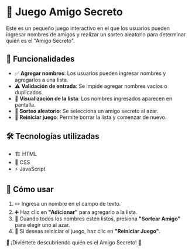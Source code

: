 # 🎁 Juego Amigo Secreto  

Este es un pequeño juego interactivo en el que los usuarios pueden ingresar nombres de amigos y realizar un sorteo aleatorio para determinar quién es el "Amigo Secreto".  

## 🚀 Funcionalidades  
- ✅ **Agregar nombres**: Los usuarios pueden ingresar nombres y agregarlos a una lista.  
- ⚠️ **Validación de entrada**: Se impide agregar nombres vacíos o duplicados.  
- 📜 **Visualización de la lista**: Los nombres ingresados aparecen en pantalla.  
- 🎲 **Sorteo aleatorio**: Se selecciona un amigo secreto al azar.  
- 🔄 **Reiniciar juego**: Permite borrar la lista y comenzar de nuevo.  

## 🛠️ Tecnologías utilizadas  
- 🏗️ HTML  
- 🎨 CSS  
- ⚡ JavaScript  

## 📌 Cómo usar  
1. ✏️ Ingresa un nombre en el campo de texto.  
2. ➕ Haz clic en **"Adicionar"** para agregarlo a la lista.  
3. 🎰 Cuando todos los nombres estén listos, presiona **"Sortear Amigo"** para elegir uno al azar.  
4. 🔄 Si deseas reiniciar el juego, haz clic en **"Reiniciar Juego"**.  

🎉 ¡Diviértete descubriendo quién es el Amigo Secreto! 🎉  
